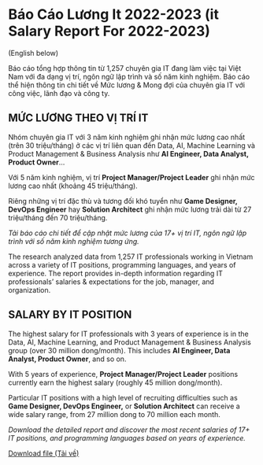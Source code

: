 # Báo Cáo Lương It 2022-2023 (it Salary Report For 2022-2023)

(English below)

Báo cáo tổng hợp thông tin từ 1,257 chuyên gia IT đang làm việc tại Việt Nam với đa dạng vị trí, ngôn ngữ lập trình và số năm kinh nghiệm. Báo cáo thể hiện thông tin chi tiết về Mức lương & Mong đợi của chuyên gia IT với công việc, lãnh đạo và công ty.

## **MỨC LƯƠNG THEO VỊ TRÍ IT**

Nhóm chuyên gia IT với 3 năm kinh nghiệm ghi nhận mức lương cao nhất (trên 30 triệu/tháng) ở các vị trí liên quan đến Data, AI, Machine Learning và Product Management & Business Analysis như **AI Engineer, Data Analyst, Product Owner**…

Với 5 năm kinh nghiệm, vị trí **Project Manager/Project Leader** ghi nhận mức lương cao nhất (khoảng 45 triệu/tháng).

Riêng những vị trí đặc thù và tương đối khó tuyển như **Game Designer, DevOps Engineer** hay **Solution Architect** ghi nhận mức lương trải dài từ 27 triệu/tháng đến 70 triệu/tháng.

*Tải báo cáo chi tiết để cập nhật mức lương của 17+ vị trí IT, ngôn ngữ lập trình với số năm kinh nghiệm tương ứng.*

The research analyzed data from 1,257 IT professionals working in Vietnam across a variety of IT positions, programming languages, and years of experience. The report provides in-depth information regarding IT professionals’ salaries & expectations for the job, manager, and organization.

## **SALARY BY IT POSITION**

The highest salary for IT professionals with 3 years of experience is in the Data, AI, Machine Learning, and Product Management & Business Analysis group (over 30 million dong/month). This includes **AI Engineer, Data Analyst, Product Owner**, and so on.

With 5 years of experience, **Project Manager/Project Leader** positions currently earn the highest salary (roughly 45 million dong/month).

Particular IT positions with a high level of recruiting difficulties such as **Game Designer, DevOps Engineer,** or **Solution Architect** can receive a wide salary range, from 27 million dong to 70 million each month.

*Download the detailed report and discover the most recent salaries of 17+ IT positions, and programming languages based on years of experience.*

[Download file (Tải về)](https://cdn.discordapp.com/attachments/861209151202918460/1059021220198236221/npckt6tqdqclmy1yn-s1vnp59qqw2hj9ncy4jg-itviec_bao_cao_luong_it_2022_2023-vn.pdf)